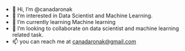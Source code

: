 - 👋 Hi, I’m @canadaronak
- 👀 I’m interested in Data Scientist and Machine Learning.
- 🌱 I’m currently learning Machine learning 
- 💞️ I’m looking to collaborate on data scientist and machine learning related task. 
- 📫 you can reach me at canadaronak@gmail.com

<!---
canadaronak/canadaronak is a ✨ special ✨ repository because its `README.md` (this file) appears on your GitHub profile.
You can click the Preview link to take a look at your changes.
--->
